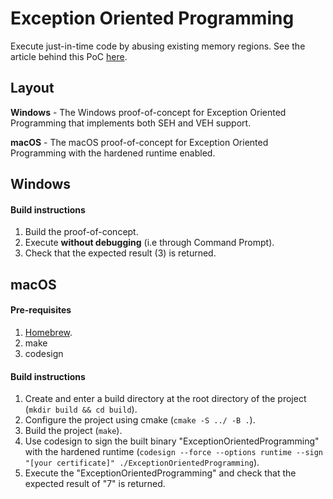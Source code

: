 # Exception Oriented Programming
Execute just-in-time code by abusing existing memory regions. See the article behind this PoC [here](https://billdemirkapi.me).

## Layout
**Windows** - The Windows proof-of-concept for Exception Oriented Programming that implements both SEH and VEH support.

**macOS** - The macOS proof-of-concept for Exception Oriented Programming with the hardened runtime enabled.

## Windows
#### Build instructions
1. Build the proof-of-concept.
2. Execute **without debugging** (i.e through Command Prompt).
3. Check that the expected result (3) is returned.

## macOS
#### Pre-requisites
1. [Homebrew](https://brew.sh).
2. make
3. codesign

#### Build instructions
1. Create and enter a build directory at the root directory of the project (`mkdir build && cd build`).
2. Configure the project using cmake (`cmake -S ../ -B .`).
3. Build the project (`make`).
4. Use codesign to sign the built binary "ExceptionOrientedProgramming" with the hardened runtime (`codesign --force --options runtime --sign "[your certificate]" ./ExceptionOrientedProgramming`).
5. Execute the "ExceptionOrientedProgramming" and check that the expected result of "7" is returned.
